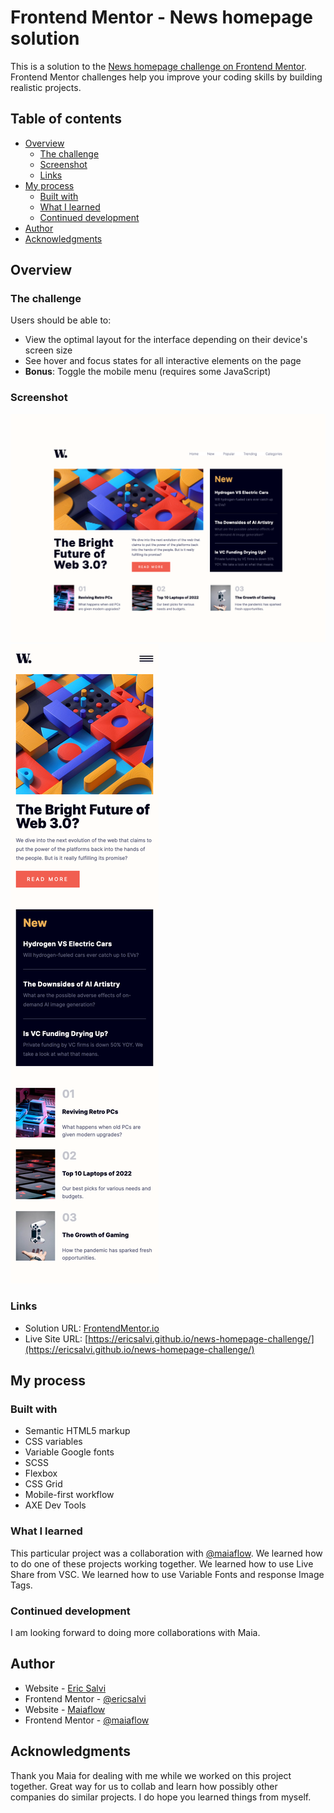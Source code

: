 # Frontend Mentor - News homepage solution

This is a solution to the [News homepage challenge on Frontend Mentor](https://www.frontendmentor.io/challenges/news-homepage-H6SWTa1MFl). Frontend Mentor challenges help you improve your coding skills by building realistic projects. 

## Table of contents

- [Overview](#overview)
  - [The challenge](#the-challenge)
  - [Screenshot](#screenshot)
  - [Links](#links)
- [My process](#my-process)
  - [Built with](#built-with)
  - [What I learned](#what-i-learned)
  - [Continued development](#continued-development)
- [Author](#author)
- [Acknowledgments](#acknowledgments)

## Overview

### The challenge

Users should be able to:

- View the optimal layout for the interface depending on their device's screen size
- See hover and focus states for all interactive elements on the page
- **Bonus**: Toggle the mobile menu (requires some JavaScript)

### Screenshot

![](./design/desktop-solution.png)
![](./design/mobile-solution.png)

### Links

- Solution URL: [FrontendMentor.io](https://www.frontendmentor.io/solutions/collab-solution-with-maia-for-the-news-homepage-challenge-z-ymOUvayM)
- Live Site URL: [https://ericsalvi.github.io/news-homepage-challenge/](https://ericsalvi.github.io/news-homepage-challenge/)

## My process

### Built with

- Semantic HTML5 markup
- CSS variables
- Variable Google fonts
- SCSS
- Flexbox
- CSS Grid
- Mobile-first workflow
- AXE Dev Tools

### What I learned

This particular project was a collaboration with [@maiaflow](https://github.com/maiaflow). We learned how to do one of these projects working together. We learned how to use Live Share from VSC. We learned how to use Variable Fonts and response Image Tags. 

### Continued development

I am looking forward to doing more collaborations with Maia.

## Author

- Website - [Eric Salvi](https://github.com/ericsalvi)
- Frontend Mentor - [@ericsalvi](https://www.frontendmentor.io/profile/ericsalvi)
- Website - [Maiaflow](https://github.com/maiaflow)
- Frontend Mentor - [@maiaflow](https://www.frontendmentor.io/profile/maiaflow)


## Acknowledgments

Thank you Maia for dealing with me while we worked on this project together. Great way for us to collab and learn how possibly other companies do similar projects. I do hope you learned things from myself. 
